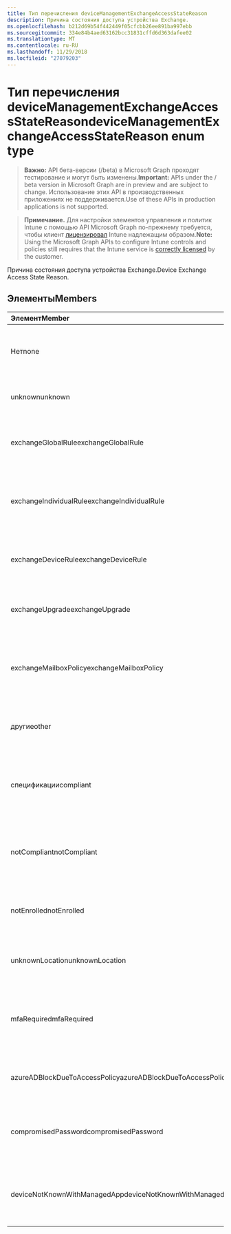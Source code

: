 ```yaml
---
title: Тип перечисления deviceManagementExchangeAccessStateReason
description: Причина состояния доступа устройства Exchange.
ms.openlocfilehash: b212d69b54f442449f05cfcbb26ee891ba997ebb
ms.sourcegitcommit: 334e84b4aed63162bcc31831cffd6d363dafee02
ms.translationtype: MT
ms.contentlocale: ru-RU
ms.lasthandoff: 11/29/2018
ms.locfileid: "27079203"
---
```

# <a name="devicemanagementexchangeaccessstatereason-enum-type"></a><span data-ttu-id="abed9-103">Тип перечисления deviceManagementExchangeAccessStateReason</span><span class="sxs-lookup"><span data-stu-id="abed9-103">deviceManagementExchangeAccessStateReason enum type</span></span>

> <span data-ttu-id="abed9-104">**Важно:** API бета-версии (/beta) в Microsoft Graph проходят тестирование и могут быть изменены.</span><span class="sxs-lookup"><span data-stu-id="abed9-104">**Important:** APIs under the / beta version in Microsoft Graph are in preview and are subject to change.</span></span> <span data-ttu-id="abed9-105">Использование этих API в производственных приложениях не поддерживается.</span><span class="sxs-lookup"><span data-stu-id="abed9-105">Use of these APIs in production applications is not supported.</span></span>

> <span data-ttu-id="abed9-106">**Примечание.** Для настройки элементов управления и политик Intune с помощью API Microsoft Graph по-прежнему требуется, чтобы клиент [лицензировал](https://go.microsoft.com/fwlink/?linkid=839381) Intune надлежащим образом.</span><span class="sxs-lookup"><span data-stu-id="abed9-106">**Note:** Using the Microsoft Graph APIs to configure Intune controls and policies still requires that the Intune service is [correctly licensed](https://go.microsoft.com/fwlink/?linkid=839381) by the customer.</span></span>

<span data-ttu-id="abed9-107">Причина состояния доступа устройства Exchange.</span><span class="sxs-lookup"><span data-stu-id="abed9-107">Device Exchange Access State Reason.</span></span>
## <a name="members"></a><span data-ttu-id="abed9-108">Элементы</span><span class="sxs-lookup"><span data-stu-id="abed9-108">Members</span></span>
|<span data-ttu-id="abed9-109">Элемент</span><span class="sxs-lookup"><span data-stu-id="abed9-109">Member</span></span>|<span data-ttu-id="abed9-110">Значение</span><span class="sxs-lookup"><span data-stu-id="abed9-110">Value</span></span>|<span data-ttu-id="abed9-111">Description</span><span class="sxs-lookup"><span data-stu-id="abed9-111">Description</span></span>|
|:---|:---|:---|
|<span data-ttu-id="abed9-112">Нет</span><span class="sxs-lookup"><span data-stu-id="abed9-112">none</span></span>|<span data-ttu-id="abed9-113">0</span><span class="sxs-lookup"><span data-stu-id="abed9-113">0</span></span>|<span data-ttu-id="abed9-114">Нет причин состояние доступа, обнаруженные в Exchange</span><span class="sxs-lookup"><span data-stu-id="abed9-114">No access state reason discovered from Exchange</span></span>|
|<span data-ttu-id="abed9-115">unknown</span><span class="sxs-lookup"><span data-stu-id="abed9-115">unknown</span></span>|<span data-ttu-id="abed9-116">1</span><span class="sxs-lookup"><span data-stu-id="abed9-116">1</span></span>|<span data-ttu-id="abed9-117">Причина состояния Неизвестный доступ</span><span class="sxs-lookup"><span data-stu-id="abed9-117">Unknown access state reason</span></span>|
|<span data-ttu-id="abed9-118">exchangeGlobalRule</span><span class="sxs-lookup"><span data-stu-id="abed9-118">exchangeGlobalRule</span></span>|<span data-ttu-id="abed9-119">2</span><span class="sxs-lookup"><span data-stu-id="abed9-119">2</span></span>|<span data-ttu-id="abed9-120">Определяет, какие Exchange глобальное правило состояние доступа</span><span class="sxs-lookup"><span data-stu-id="abed9-120">Access state determined by Exchange Global rule</span></span>|
|<span data-ttu-id="abed9-121">exchangeIndividualRule</span><span class="sxs-lookup"><span data-stu-id="abed9-121">exchangeIndividualRule</span></span>|<span data-ttu-id="abed9-122">3</span><span class="sxs-lookup"><span data-stu-id="abed9-122">3</span></span>|<span data-ttu-id="abed9-123">Определяет, какие Exchange отдельное правило состояние доступа</span><span class="sxs-lookup"><span data-stu-id="abed9-123">Access state determined by Exchange Individual rule</span></span>|
|<span data-ttu-id="abed9-124">exchangeDeviceRule</span><span class="sxs-lookup"><span data-stu-id="abed9-124">exchangeDeviceRule</span></span>|<span data-ttu-id="abed9-125">4</span><span class="sxs-lookup"><span data-stu-id="abed9-125">4</span></span>|<span data-ttu-id="abed9-126">Определяет, какие правила устройству Exchange состояние доступа</span><span class="sxs-lookup"><span data-stu-id="abed9-126">Access state determined by Exchange Device rule</span></span>|
|<span data-ttu-id="abed9-127">exchangeUpgrade</span><span class="sxs-lookup"><span data-stu-id="abed9-127">exchangeUpgrade</span></span>|<span data-ttu-id="abed9-128">5</span><span class="sxs-lookup"><span data-stu-id="abed9-128">5</span></span>|<span data-ttu-id="abed9-129">Состояние доступа из-за обновления Exchange</span><span class="sxs-lookup"><span data-stu-id="abed9-129">Access state due to Exchange upgrade</span></span>|
|<span data-ttu-id="abed9-130">exchangeMailboxPolicy</span><span class="sxs-lookup"><span data-stu-id="abed9-130">exchangeMailboxPolicy</span></span>|<span data-ttu-id="abed9-131">6</span><span class="sxs-lookup"><span data-stu-id="abed9-131">6</span></span>|<span data-ttu-id="abed9-132">Состояние доступа определяет, какие политики почтовых ящиков Exchange</span><span class="sxs-lookup"><span data-stu-id="abed9-132">Access state determined by Exchange Mailbox Policy</span></span>|
|<span data-ttu-id="abed9-133">другие</span><span class="sxs-lookup"><span data-stu-id="abed9-133">other</span></span>|<span data-ttu-id="abed9-134">7</span><span class="sxs-lookup"><span data-stu-id="abed9-134">7</span></span>|<span data-ttu-id="abed9-135">Определяет, какие Exchange состояние доступа</span><span class="sxs-lookup"><span data-stu-id="abed9-135">Access state determined by Exchange</span></span>|
|<span data-ttu-id="abed9-136">спецификации</span><span class="sxs-lookup"><span data-stu-id="abed9-136">compliant</span></span>|<span data-ttu-id="abed9-137">8</span><span class="sxs-lookup"><span data-stu-id="abed9-137">8</span></span>|<span data-ttu-id="abed9-138">Состояние доступа, предоставленных с соответствием требованиям сложности при реализации</span><span class="sxs-lookup"><span data-stu-id="abed9-138">Access state granted by compliance challenge</span></span>|
|<span data-ttu-id="abed9-139">notCompliant</span><span class="sxs-lookup"><span data-stu-id="abed9-139">notCompliant</span></span>|<span data-ttu-id="abed9-140">9</span><span class="sxs-lookup"><span data-stu-id="abed9-140">9</span></span>|<span data-ttu-id="abed9-141">Состояние доступа отозван соответствия требованиям сложности при реализации</span><span class="sxs-lookup"><span data-stu-id="abed9-141">Access state revoked by compliance challenge</span></span>|
|<span data-ttu-id="abed9-142">notEnrolled</span><span class="sxs-lookup"><span data-stu-id="abed9-142">notEnrolled</span></span>|<span data-ttu-id="abed9-143">10</span><span class="sxs-lookup"><span data-stu-id="abed9-143">10</span></span>|<span data-ttu-id="abed9-144">Состояние доступа отозван сложности при реализации управления</span><span class="sxs-lookup"><span data-stu-id="abed9-144">Access state revoked by management challenge</span></span>|
|<span data-ttu-id="abed9-145">unknownLocation</span><span class="sxs-lookup"><span data-stu-id="abed9-145">unknownLocation</span></span>|<span data-ttu-id="abed9-146">12</span><span class="sxs-lookup"><span data-stu-id="abed9-146">12</span></span>|<span data-ttu-id="abed9-147">Состояние доступа из-за неизвестное расположение</span><span class="sxs-lookup"><span data-stu-id="abed9-147">Access state due to unknown location</span></span>|
|<span data-ttu-id="abed9-148">mfaRequired</span><span class="sxs-lookup"><span data-stu-id="abed9-148">mfaRequired</span></span>|<span data-ttu-id="abed9-149">13</span><span class="sxs-lookup"><span data-stu-id="abed9-149">13</span></span>|<span data-ttu-id="abed9-150">Состояние доступа из-за сложности при реализации многофакторной проверкой Подлинности</span><span class="sxs-lookup"><span data-stu-id="abed9-150">Access state due to MFA challenge</span></span>|
|<span data-ttu-id="abed9-151">azureADBlockDueToAccessPolicy</span><span class="sxs-lookup"><span data-stu-id="abed9-151">azureADBlockDueToAccessPolicy</span></span>|<span data-ttu-id="abed9-152">14</span><span class="sxs-lookup"><span data-stu-id="abed9-152">14</span></span>|<span data-ttu-id="abed9-153">Состояние доступа отозван политикой доступа AAD</span><span class="sxs-lookup"><span data-stu-id="abed9-153">Access State revoked by AAD Access Policy</span></span>|
|<span data-ttu-id="abed9-154">compromisedPassword</span><span class="sxs-lookup"><span data-stu-id="abed9-154">compromisedPassword</span></span>|<span data-ttu-id="abed9-155">15</span><span class="sxs-lookup"><span data-stu-id="abed9-155">15</span></span>|<span data-ttu-id="abed9-156">Состояние доступа отозван компрометации пароля</span><span class="sxs-lookup"><span data-stu-id="abed9-156">Access State revoked by compromised password</span></span>|
|<span data-ttu-id="abed9-157">deviceNotKnownWithManagedApp</span><span class="sxs-lookup"><span data-stu-id="abed9-157">deviceNotKnownWithManagedApp</span></span>|<span data-ttu-id="abed9-158">16</span><span class="sxs-lookup"><span data-stu-id="abed9-158">16</span></span>|<span data-ttu-id="abed9-159">Состояние доступа отозван запрос управляемых приложений</span><span class="sxs-lookup"><span data-stu-id="abed9-159">Access state revoked by managed application challenge</span></span>|





